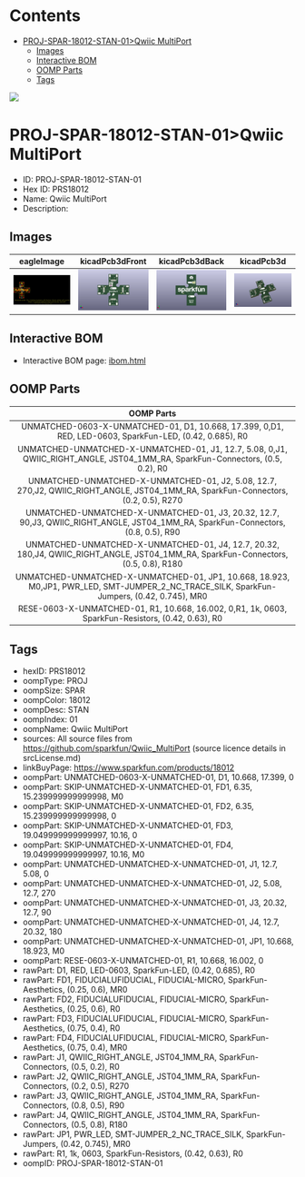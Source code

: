 



Contents
========

* [PROJ-SPAR-18012-STAN-01>Qwiic MultiPort](#proj-spar-18012-stan-01qwiic-multiport)
	* [Images](#images)
	* [Interactive BOM](#interactive-bom)
	* [OOMP Parts](#oomp-parts)
	* [Tags](#tags)
  
![][im]
# PROJ-SPAR-18012-STAN-01>Qwiic MultiPort

- ID: PROJ-SPAR-18012-STAN-01
- Hex ID: PRS18012
- Name: Qwiic MultiPort
- Description: 

## Images
  
  

|eagleImage|kicadPcb3dFront|kicadPcb3dBack|kicadPcb3d|
| :---: | :---: | :---: | :---: |
|[![eagleImage](eagleImage_140.png)](eagleImage_600.png)|[![kicadPcb3dFront](kicadPcb3dFront_140.png)](kicadPcb3dFront_600.png)|[![kicadPcb3dBack](kicadPcb3dBack_140.png)](kicadPcb3dBack_600.png)|[![kicadPcb3d](kicadPcb3d_140.png)](kicadPcb3d_600.png)|

## Interactive BOM

- Interactive BOM page: [ibom.html](kicad/bom/ibom.html)

## OOMP Parts
  

|OOMP Parts|
| :---: |
|UNMATCHED-0603-X-UNMATCHED-01, D1, 10.668, 17.399, 0,D1, RED, LED-0603, SparkFun-LED, (0.42, 0.685), R0|
|UNMATCHED-UNMATCHED-X-UNMATCHED-01, J1, 12.7, 5.08, 0,J1, QWIIC_RIGHT_ANGLE, JST04_1MM_RA, SparkFun-Connectors, (0.5, 0.2), R0|
|UNMATCHED-UNMATCHED-X-UNMATCHED-01, J2, 5.08, 12.7, 270,J2, QWIIC_RIGHT_ANGLE, JST04_1MM_RA, SparkFun-Connectors, (0.2, 0.5), R270|
|UNMATCHED-UNMATCHED-X-UNMATCHED-01, J3, 20.32, 12.7, 90,J3, QWIIC_RIGHT_ANGLE, JST04_1MM_RA, SparkFun-Connectors, (0.8, 0.5), R90|
|UNMATCHED-UNMATCHED-X-UNMATCHED-01, J4, 12.7, 20.32, 180,J4, QWIIC_RIGHT_ANGLE, JST04_1MM_RA, SparkFun-Connectors, (0.5, 0.8), R180|
|UNMATCHED-UNMATCHED-X-UNMATCHED-01, JP1, 10.668, 18.923, M0,JP1, PWR_LED, SMT-JUMPER_2_NC_TRACE_SILK, SparkFun-Jumpers, (0.42, 0.745), MR0|
|RESE-0603-X-UNMATCHED-01, R1, 10.668, 16.002, 0,R1, 1k, 0603, SparkFun-Resistors, (0.42, 0.63), R0|

## Tags

- hexID: PRS18012
- oompType: PROJ
- oompSize: SPAR
- oompColor: 18012
- oompDesc: STAN
- oompIndex: 01
- oompName: Qwiic MultiPort
- sources: All source files from https://github.com/sparkfun/Qwiic_MultiPort (source licence details in srcLicense.md)
- linkBuyPage: https://www.sparkfun.com/products/18012
- oompPart: UNMATCHED-0603-X-UNMATCHED-01, D1, 10.668, 17.399, 0
- oompPart: SKIP-UNMATCHED-X-UNMATCHED-01, FD1, 6.35, 15.239999999999998, M0
- oompPart: SKIP-UNMATCHED-X-UNMATCHED-01, FD2, 6.35, 15.239999999999998, 0
- oompPart: SKIP-UNMATCHED-X-UNMATCHED-01, FD3, 19.049999999999997, 10.16, 0
- oompPart: SKIP-UNMATCHED-X-UNMATCHED-01, FD4, 19.049999999999997, 10.16, M0
- oompPart: UNMATCHED-UNMATCHED-X-UNMATCHED-01, J1, 12.7, 5.08, 0
- oompPart: UNMATCHED-UNMATCHED-X-UNMATCHED-01, J2, 5.08, 12.7, 270
- oompPart: UNMATCHED-UNMATCHED-X-UNMATCHED-01, J3, 20.32, 12.7, 90
- oompPart: UNMATCHED-UNMATCHED-X-UNMATCHED-01, J4, 12.7, 20.32, 180
- oompPart: UNMATCHED-UNMATCHED-X-UNMATCHED-01, JP1, 10.668, 18.923, M0
- oompPart: RESE-0603-X-UNMATCHED-01, R1, 10.668, 16.002, 0
- rawPart: D1, RED, LED-0603, SparkFun-LED, (0.42, 0.685), R0
- rawPart: FD1, FIDUCIALUFIDUCIAL, FIDUCIAL-MICRO, SparkFun-Aesthetics, (0.25, 0.6), MR0
- rawPart: FD2, FIDUCIALUFIDUCIAL, FIDUCIAL-MICRO, SparkFun-Aesthetics, (0.25, 0.6), R0
- rawPart: FD3, FIDUCIALUFIDUCIAL, FIDUCIAL-MICRO, SparkFun-Aesthetics, (0.75, 0.4), R0
- rawPart: FD4, FIDUCIALUFIDUCIAL, FIDUCIAL-MICRO, SparkFun-Aesthetics, (0.75, 0.4), MR0
- rawPart: J1, QWIIC_RIGHT_ANGLE, JST04_1MM_RA, SparkFun-Connectors, (0.5, 0.2), R0
- rawPart: J2, QWIIC_RIGHT_ANGLE, JST04_1MM_RA, SparkFun-Connectors, (0.2, 0.5), R270
- rawPart: J3, QWIIC_RIGHT_ANGLE, JST04_1MM_RA, SparkFun-Connectors, (0.8, 0.5), R90
- rawPart: J4, QWIIC_RIGHT_ANGLE, JST04_1MM_RA, SparkFun-Connectors, (0.5, 0.8), R180
- rawPart: JP1, PWR_LED, SMT-JUMPER_2_NC_TRACE_SILK, SparkFun-Jumpers, (0.42, 0.745), MR0
- rawPart: R1, 1k, 0603, SparkFun-Resistors, (0.42, 0.63), R0
- oompID: PROJ-SPAR-18012-STAN-01



[im]: kicadPcb3d_450.png
